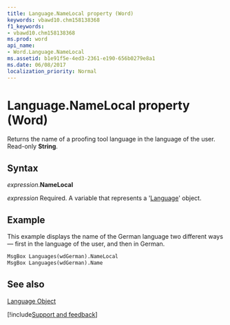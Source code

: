 ```yaml
---
title: Language.NameLocal property (Word)
keywords: vbawd10.chm158138368
f1_keywords:
- vbawd10.chm158138368
ms.prod: word
api_name:
- Word.Language.NameLocal
ms.assetid: b1e91f5e-4ed3-2361-e190-656b0279e8a1
ms.date: 06/08/2017
localization_priority: Normal
---
```



# Language.NameLocal property (Word)

Returns the name of a proofing tool language in the language of the user. Read-only  **String**.


## Syntax

_expression_.**NameLocal**

_expression_ Required. A variable that represents a '[Language](Word.Language.md)' object.


## Example

This example displays the name of the German language two different ways — first in the language of the user, and then in German.


```vb
MsgBox Languages(wdGerman).NameLocal 
MsgBox Languages(wdGerman).Name
```


## See also


[Language Object](Word.Language.md)

[!include[Support and feedback](~/includes/feedback-boilerplate.md)]